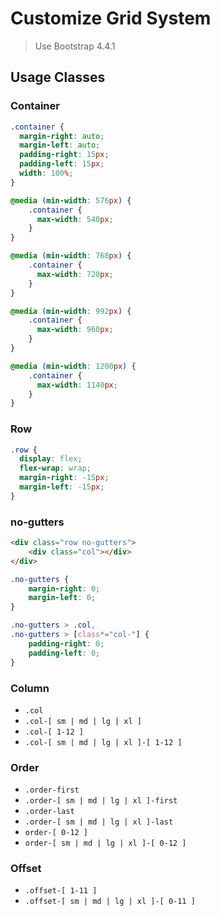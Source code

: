 # Customize Grid System

> Use Bootstrap 4.4.1

## Usage Classes

### Container

```css
.container {
  margin-right: auto;
  margin-left: auto;
  padding-right: 15px;
  padding-left: 15px;
  width: 100%;
}

@media (min-width: 576px) {
    .container {
      max-width: 540px;
    } 
}

@media (min-width: 768px) {
    .container {
      max-width: 720px;
    }
}

@media (min-width: 992px) {
    .container {
      max-width: 960px;
    }
}

@media (min-width: 1200px) {
    .container {
      max-width: 1140px;
    }
}
```

### Row

```css
.row {
  display: flex;
  flex-wrap: wrap;
  margin-right: -15px;
  margin-left: -15px;
}
```

### no-gutters

```html
<div class="row no-gutters">
    <div class="col"></div>
</div>
```

```css
.no-gutters {
    margin-right: 0;
    margin-left: 0;
}

.no-gutters > .col,
.no-gutters > [class*="col-"] {
    padding-right: 0;
    padding-left: 0;
}
```

### Column

- `.col`
- `.col-[ sm | md | lg | xl ]`
- `.col-[ 1-12 ]`
- `.col-[ sm | md | lg | xl ]-[ 1-12 ]`

### Order

- `.order-first`
- `.order-[ sm | md | lg | xl ]-first`
- `.order-last`
- `.order-[ sm | md | lg | xl ]-last`
- `order-[ 0-12 ]`
- `order-[ sm | md | lg | xl ]-[ 0-12 ]`

### Offset

- `.offset-[ 1-11 ]`
- `.offset-[ sm | md | lg | xl ]-[ 0-11 ]`
